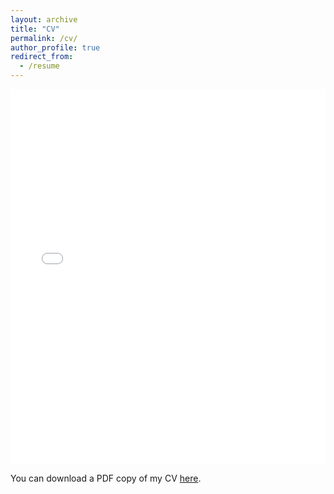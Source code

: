 ```yaml
---
layout: archive
title: "CV"
permalink: /cv/
author_profile: true
redirect_from:
  - /resume
---
```


<iframe src="/files/pdf/olawale.pdf" width="100%" height="600" frameborder="no" border="0" marginwidth="0" marginheight="0"></iframe>

You can download a PDF copy of my CV [here](/files/pdf/olawale.pdf).
